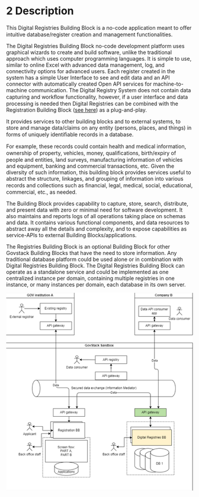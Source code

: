 # 2 Description

This Digital Registries Building Block is a no-code application meant to oﬀer intuitive database/register creation and management functionalities.

The Digital Registries Building Block no-code development platform uses graphical wizards to create and build software, unlike the traditional approach which uses computer programming languages. It is simple to use, similar to online Excel with advanced data management, log, and connectivity options for advanced users. Each register created in the system has a simple User Interface to see and edit data and an API connector with automatically created Open API services for machine-to-machine communication. The Digital Registry System does not contain data capturing and workﬂow functionality, however, if a user interface and data processing is needed then Digital Registries can be combined with the Registration Building Block ([see here](../registration/)) as a plug-and-play.

It provides services to other building blocks and to external systems, to store and manage data/claims on any entity (persons, places, and things) in forms of uniquely identiﬁable records in a database.

For example, these records could contain health and medical information, ownership of property, vehicles, money, qualiﬁcations, birth/expiry of people and entities, land surveys, manufacturing information of vehicles and equipment, banking and commercial transactions, etc. Given the diversity of such information, this building block provides services useful to abstract the structure, linkages, and grouping of information into various records and collections such as ﬁnancial, legal, medical, social, educational, commercial, etc., as needed.

The Building Block provides capability to capture, store, search, distribute, and present data with zero or minimal need for software development. It also maintains and reports logs of all operations taking place on schemas and data. It contains various functional components, and data resources to abstract away all the details and complexity, and to expose capabilities as service-APIs to external Building Blocks/applications.

The Registries Building Block is an optional Building Block for other Govstack Building Blocks that have the need to store information. Any traditional database platform could be used alone or in combination with Digital Registries Building Block. The Digital Registries Building Block can operate as a standalone service and could be implemented as one centralized instance per domain, containing multiple registries in one instance, or many instances per domain, each database in its own server.

![Illustration 1- Digital Registries Building Block in GovStack sandbox](<.gitbook/assets/Illustration 1- Digital Registries BB in GovStack sandbox.png>)
